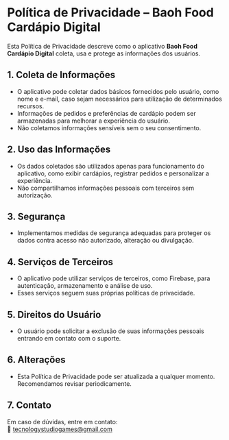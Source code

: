 # Política de Privacidade – Baoh Food Cardápio Digital

Esta Política de Privacidade descreve como o aplicativo **Baoh Food Cardápio Digital** coleta, usa e protege as informações dos usuários.

## 1. Coleta de Informações
- O aplicativo pode coletar dados básicos fornecidos pelo usuário, como nome e e-mail, caso sejam necessários para utilização de determinados recursos.
- Informações de pedidos e preferências de cardápio podem ser armazenadas para melhorar a experiência do usuário.
- Não coletamos informações sensíveis sem o seu consentimento.

## 2. Uso das Informações
- Os dados coletados são utilizados apenas para funcionamento do aplicativo, como exibir cardápios, registrar pedidos e personalizar a experiência.
- Não compartilhamos informações pessoais com terceiros sem autorização.

## 3. Segurança
- Implementamos medidas de segurança adequadas para proteger os dados contra acesso não autorizado, alteração ou divulgação.

## 4. Serviços de Terceiros
- O aplicativo pode utilizar serviços de terceiros, como Firebase, para autenticação, armazenamento e análise de uso.
- Esses serviços seguem suas próprias políticas de privacidade.

## 5. Direitos do Usuário
- O usuário pode solicitar a exclusão de suas informações pessoais entrando em contato com o suporte.

## 6. Alterações
- Esta Política de Privacidade pode ser atualizada a qualquer momento. Recomendamos revisar periodicamente.

## 7. Contato
Em caso de dúvidas, entre em contato:  
📧 tecnologystudiogames@gmail.com
